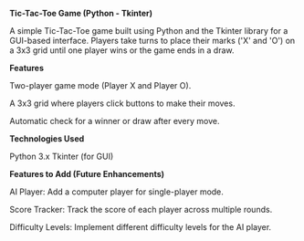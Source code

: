 **Tic-Tac-Toe Game (Python - Tkinter)**

A simple Tic-Tac-Toe game built using Python and the Tkinter library for a GUI-based interface. 
Players take turns to place their marks ('X' and 'O') on a 3x3 grid until one player wins or the game ends in a draw.

**Features**

Two-player game mode (Player X and Player O).

A 3x3 grid where players click buttons to make their moves.

Automatic check for a winner or draw after every move.

**Technologies Used**

Python 3.x
Tkinter (for GUI)

**Features to Add (Future Enhancements)**

AI Player: Add a computer player for single-player mode.

Score Tracker: Track the score of each player across multiple rounds.

Difficulty Levels: Implement different difficulty levels for the AI player.
